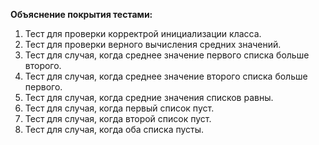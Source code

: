**Объяснение покрытия тестами:**

1. Teст для проверки корректрой инициализации класса.
2. Тест для проверки верного вычисления средних значений.
3. Тест для случая, когда среднее значение первого списка больше второго.
4. Тест для случая, когда среднее значение второго списка больше первого.
5. Тест для случая, когда средние значения списков равны.
6. Тест для случая, когда первый список пуст.
7. Тест для случая, когда второй список пуст.
8. Тест для случая, когда оба списка пусты.
